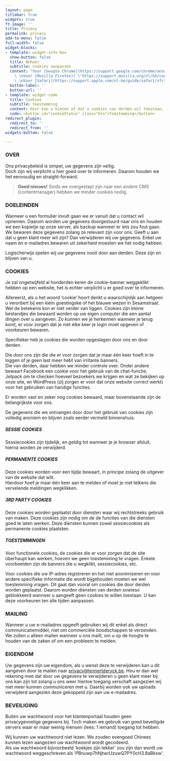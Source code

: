 ```yaml
---
layout: page
titlebar: true
widgets: true
ft-image: ''
title: Privacy
permalink: privacy
add-to-menu: false
full-width: false
widget-blocks:
- template: widget-info-box
  show-button: false
  title: Beheer
  subtitle: Cookies aanpassen
  content: "Voor [Google Chrome](https://support.google.com/chrome/answer/95647?co=GENIE.Platform%3DDesktop&hl=nl)
    \ \nVoor [Mozilla Firefox]( \"https://support.mozilla.org/nl/kb/cookies-verwijderen-gegevens-wissen-websites-opgeslagen\")
    \ \nVoor [Safari](https://support.apple.com/nl-be/guide/safari/sfri11471/mac)"
  button-label: ''
  button-url: ''
- template: widget-code
  title: Cookies
  subtitle: toestemming
  content: Hier kan u kiezen of dat u cookies van derden wil toestaan, of blokkeren.
  code: <button id="cookieStatus" class="btn">Toestemming</button>
redirect_plugin:
  redirect_to: ''
  redirect_from: ''
widgets-bottom: false

---
```

### OVER

Ons privacybeleid is simpel, uw gegevens zijn veilig.  
Doch zijn wij verplicht u hier goed over te informeren. Daarom houden we het eenvoudig en straight-forward.

> **Goed nieuws!**
Sinds we overgestapt zijn naar een andere CMS (contentmanager) hebben we minder cookies nodig.

### DOELEINDEN

Wanneer u een formulier invult gaan we er vanuit dat u contact wil opnemen. Daarom worden uw gegevens doorgestuurd naar ons en houden we een kopietje op onze server, als backup wanneer er iets zou fout gaan. We bewaren deze gegevens zolang ze relevant zijn voor ons. Geeft u aan dat u geen klant meer wil zijn? Dan verwijderen wij uw gegevens. Enkel uw naam en e-mailadres bewaren uit zekerheid moesten we het nodig hebben.

Logischerwijs spelen wij uw gegevens nooit door aan derden. Deze zijn en blijven van u.

### COOKIES

Je zal ongetwijfeld al honderden keren de cookie-banner weggeklikt hebben op een website, het is echter verplicht u er goed over te informeren.

Allereerst, als u het woord ‘cookie’ hoort denkt u waarschijnlijk aan hetgeen u verorbert bij een klein goestingske of het blauwe wezen in Sesamstraat. Wel de betekenis kon er niet verder van liggen. Cookies zijn kleine bestandjes die bewaard worden op uw eigen computer die een aantal dingen over u aangeven. Zo kunnen we je herkennen wanneer je terug komt, er voor zorgen dat je niet elke keer je login moet opgeven of voorkeuren bewaren.

Specifieker heb je cookies die worden opgeslagen door ons en door derden.

Die door ons zijn die die er voor zorgen dat je maar één keer hoeft in te loggen of je geen last meer hebt van irritante banners.  
Die van derden, daar hebben we minder controle over. Onder andere bewaart Facebook een cookie voor het gebruik van de chat-functie, Jetpack om te checken hoeveel bezoekers we krijgen en wat ze bekijken op onze site, en WordPress (zij zorgen er voor dat onze website correct werkt) voor het gebruiken van handige functies.

Er worden vast en zeker nog cookies bewaard, maar bovenstaande zijn de belangrijkste voor ons.

De gegevens die we ontvangen door door het gebruik van cookies zijn volledig anoniem en blijven zoals eerder vermeld binnenshuis.

##### SESSIE COOKIES

Sessiecookies zijn tijdelijk, en geldig tot wanneer je je browser afsluit, hierna worden ze verwijderd.

##### PERMANENTE COOKIES

Deze cookies worden voor een tijdje bewaart, in principe zolang de uitgever van de website dat wilt.  
Hierdoor hoef je maar één keer aan te melden of moet je niet telkens die vervelende meldingen wegklikken.

##### 3RD PARTY COOKIES

Deze cookies worden geplaatst door diensten waar wij rechtstreeks gebruik van maken. Deze cookies zijn nodig om de de functies van die diensten goed te laten werken. Deze diensten kunnen zowel sessiecookies als permanente cookies plaatsten.

##### TOESTEMMINGEN

Voor functionele cookies, de cookies die er voor zorgen dat de site überhaupt kan werken, hoeven we geen toestemming te vragen. Enkele voorbeelden zijn de banners die u wegklikt, sessiecookies, etc.

Voor cookies die uw IP-adres registreren en het niet anonimiseren en voor andere specifieke informatie die wordt bijgehouden moeten we wel toestemming vragen. Dit gaat dan vooral om cookies die door derden worden geplaatst. Daarom worden diensten van derden sowieso geblokkeerd wanneer u aangeeft geen cookies te willen toestaan. U kan deze voorkeuren ten alle tijden aanpassen.

### MAILING

Wanneer u uw e-mailadres opgeeft gebruiken wij dit enkel als direct communicatiemiddel, niet om commerciële boodschappen te verzenden.  
We zullen u alleen mailen wanneer u ons mailt, om u op de hoogte te houden van de zaken of om een probleem te melden.

### EIGENDOM

Uw gegevens zijn uw eigendom, als u wenst deze te verwijderen kan u dit aangeven door te mailen naar privacy@lennertderyck.be. Hou er dan wel rekening mee dat door uw gegevens te verwijderen u geen klant meer bij ons kan zijn tot zolang u ons weer hiertoe toegang verschaft aangezien wij niet meer kunnen communiceren met u. Daarbij worden ook uw uploads verwijderd aangezien deze gekoppeld zijn aan uw e-mailadres.

### BEVEILIGING

Buiten uw wachtwoord voor het klantenportaal houden geen privacygevoelige gegevens bij. Toch maken we gebruik van goed beveiligde servers waar er maar weinig mensen (lees: 1 iemand) toegang tot hebben.

Wij kunnen uw wachtwoord niet lezen. We zouden evengoed Chinees kunnen lezen aangezien uw wachtwoord wordt gecodeerd.  
Als uw wachtwoord bijvoorbeeld ‘koekjes zijn lekker’ zou zijn dan wordt uw wachtwoord weggeschreven als ‘$P$Bnuwp7hNjtwrUzuwQ7PY0cH3.8aBksw’.
